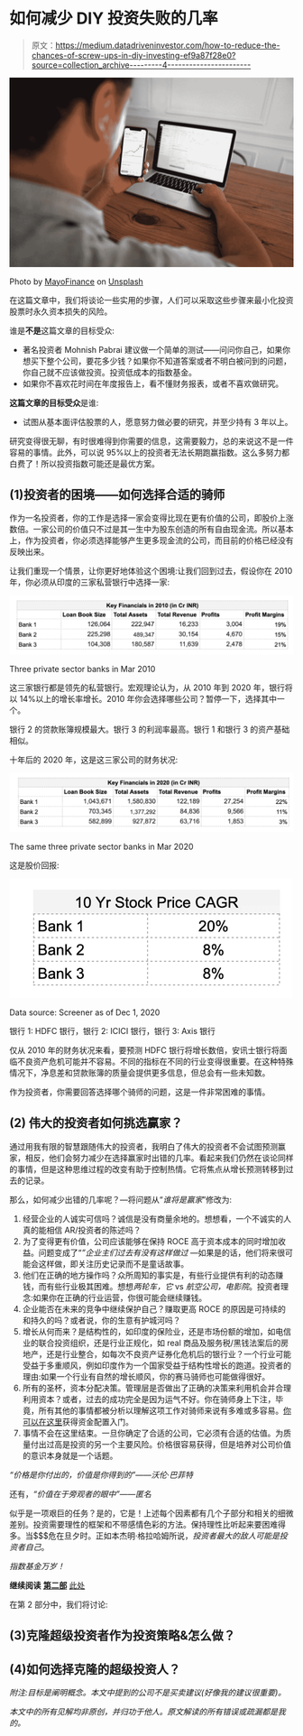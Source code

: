 # 如何减少 DIY 投资失败的几率

> 原文：<https://medium.datadriveninvestor.com/how-to-reduce-the-chances-of-screw-ups-in-diy-investing-ef9a87f28e0?source=collection_archive---------4----------------------->

![](img/3d653d51b0fe3a220c1880fb829f5a13.png)

Photo by [MayoFinance](https://unsplash.com/@mayofi?utm_source=medium&utm_medium=referral) on [Unsplash](https://unsplash.com?utm_source=medium&utm_medium=referral)

在这篇文章中，我们将谈论一些实用的步骤，人们可以采取这些步骤来最小化投资股票时永久资本损失的风险。

谁是**不是**这篇文章的目标受众:

*   著名投资者 Mohnish Pabrai 建议做一个简单的测试——问问你自己，如果你想买下整个公司，要花多少钱？如果你不知道答案或者不明白被问到的问题，你自己就不应该做投资。投资低成本的指数基金。
*   如果你不喜欢花时间在年度报告上，看不懂财务报表，或者不喜欢做研究。

**这篇文章的目标受众**是谁:

*   试图从基本面评估股票的人，愿意努力做必要的研究，并至少持有 3 年以上。

研究变得很无聊，有时很难得到你需要的信息，这需要毅力，总的来说这不是一件容易的事情。此外，可以说 95%以上的投资者无法长期跑赢指数。这么多努力都白费了！所以投资指数可能还是最优方案。

## **(1)投资者的困境**——如何选择合适的骑师

作为一名投资者，你的工作是选择一家会变得比现在更有价值的公司，即股价上涨数倍。一家公司的价值只不过是其一生中为股东创造的所有自由现金流。所以基本上，作为投资者，你必须选择能够产生更多现金流的公司，而目前的价格已经没有反映出来。

让我们重现一个情景，让你更好地体验这个困境:让我们回到过去，假设你在 2010 年，你必须从印度的三家私营银行中选择一家:

![](img/29a2329e8e6ba6991cb1aefe5b13c170.png)

Three private sector banks in Mar 2010

这三家银行都是领先的私营银行。宏观理论认为，从 2010 年到 2020 年，银行将以 14%以上的增长率增长。2010 年你会选择哪些公司？暂停一下，选择其中一个。

银行 2 的贷款账簿规模最大。银行 3 的利润率最高。银行 1 和银行 3 的资产基础相似。

十年后的 2020 年，这是这三家公司的财务状况:

![](img/facddbf16966a26d7256b103a28820a8.png)

The same three private sector banks in Mar 2020

这是股价回报:

![](img/e3943ffddbf61a9d0a413b4affb49bbf.png)

Data source: Screener as of Dec 1, 2020

银行 1: HDFC 银行，银行 2: ICICI 银行，银行 3: Axis 银行

仅从 2010 年的财务状况来看，要预测 HDFC 银行将增长数倍，安讯士银行将面临不良资产危机可能并不容易。不同的指标在不同的行业变得很重要。在这种特殊情况下，净息差和贷款账簿的质量会提供更多信息，但总会有一些未知数。

作为投资者，你需要回答选择哪个骑师的问题，这是一件非常困难的事情。

## (2) **伟大的投资者如何挑选赢家？**

通过用我有限的智慧跟随伟大的投资者，我明白了伟大的投资者不会试图预测赢家，相反，他们会努力减少在选择赢家时出错的几率。看起来我们仍然在谈论同样的事情，但是这种思维过程的改变有助于控制热情。它将焦点从增长预测转移到过去的记录。

那么，如何减少出错的几率呢？—将问题从“*谁将是赢家*”修改为:

1.  经营企业的人诚实可信吗？诚信是没有商量余地的。想想看，一个不诚实的人真的能相信 AR/投资者的陈述吗？
2.  为了变得更有价值，公司应该能够在保持 ROCE 高于资本成本的同时增加收益。问题变成了“*”企业主们过去有没有这样做过* —如果是的话，他们将来很可能会这样做，即关注历史记录而不是童话故事。
3.  他们在正确的地方操作吗？众所周知的事实是，有些行业提供有利的动态赚钱，而有些行业极其困难。想想*两轮车，它* vs *航空公司，电影院*。投资者理念:如果你在正确的行业运营，你很可能会继续赚钱。
4.  企业能否在未来的竞争中继续保护自己？赚取更高 ROCE 的原因是可持续的和持久的吗？或者说，你的生意有护城河吗？
5.  增长从何而来？是结构性的，如印度的保险业，还是市场份额的增加，如电信业的联合投资组织，还是行业正规化，如 real 商品及服务税/黑钱法案后的房地产，还是行业整合，如每次不良资产证券化危机后的银行业？一个行业可能受益于多重顺风，例如印度作为一个国家受益于结构性增长的跑道。投资者的理由:如果一个行业有自然的增长顺风，你的赛马骑师也可能做得很好。
6.  所有的圣杯，资本分配决策。管理层是否做出了正确的决策来利用机会并合理利用资本？或者，过去的成功完全是因为运气不好。你在骑师身上下注，毕竟，所有其他的事情都被分析以理解这项工作对骑师来说有多难或多容易。[你可以在这里](https://medium.com/swlh/understanding-capital-allocation-1-66caab324194)获得资金配置入门。
7.  事情不会在这里结束。一旦你确定了合适的公司，它必须有合适的估值。为质量付出过高是投资的另一个主要风险。价格很容易获得，但是培养对公司价值的意识本身就是一个话题。

*“价格是你付出的，价值是你得到的”——沃伦·巴菲特*

还有，*“价值在于旁观者的眼中”——匿名*

似乎是一项艰巨的任务？是的，它是！上述每个因素都有几个子部分和相关的细微差别。投资需要理性的框架和不带感情色彩的方法。保持理性比听起来要困难得多。当$$$危在旦夕时。正如本杰明·格拉哈姆所说，*投资者最大的敌人可能是投资者自己*。

*指数基金万岁！*

**继续阅读** [**第二部**](https://p17abhishekr.medium.com/how-to-reduce-the-chances-of-screw-ups-in-diy-investing-2-b1c4ebab302b?source=friends_link&sk=722552a917a15a5e087bc95799c1e399) [此处](https://p17abhishekr.medium.com/how-to-reduce-the-chances-of-screw-ups-in-diy-investing-2-b1c4ebab302b?source=friends_link&sk=722552a917a15a5e087bc95799c1e399)

在第 2 部分中，我们将讨论:

## (3)克隆超级投资者作为投资策略&怎么做？

## (4)如何选择克隆的超级投资人？

*附注:目标是阐明概念。本文中提到的公司不是买卖建议(好像我的建议很重要)。*

*本文中的所有见解均非原创，并归功于他人。原文解读的所有错误或疏漏都是我的。*